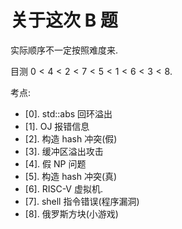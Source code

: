 # 关于这次 B 题

实际顺序不一定按照难度来.

目测 $0 < 4 < 2 < 7 < 5 < 1 < 6 < 3 < 8$.

考点:

- [0]. std::abs 回环溢出
- [1]. OJ 报错信息
- [2]. 构造 hash 冲突(假)
- [3]. 缓冲区溢出攻击
- [4]. 假 NP 问题
- [5]. 构造 hash 冲突(真)
- [6]. RISC-V 虚拟机.
- [7]. shell 指令错误(程序漏洞)
- [8]. 俄罗斯方块(小游戏)
